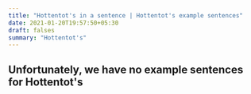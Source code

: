 ```yaml
---
title: "Hottentot's in a sentence | Hottentot's example sentences"
date: 2021-01-20T19:57:50+05:30
draft: falses
summary: "Hottentot's"
---
```

## Unfortunately, we have no example sentences for Hottentot's                 
